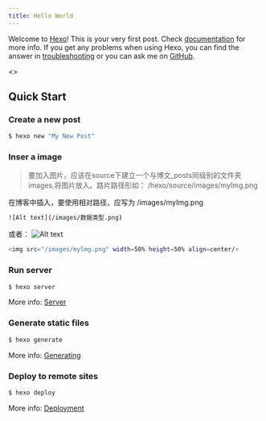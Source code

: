 ```yaml
---
title: Hello World
---
```

Welcome to [Hexo](https://hexo.io/)! This is your very first post. Check [documentation](https://hexo.io/docs/) for more info. If you get any problems when using Hexo, you can find the answer in [troubleshooting](https://hexo.io/docs/troubleshooting.html) or you can ask me on [GitHub](https://github.com/hexojs/hexo/issues).

<>

## Quick Start

### Create a new post

``` bash
$ hexo new "My New Post"
```
### Inser a image
> 要加入图片，应该在source下建立一个与博文_posts同级别的文件夹 images,将图片放入。路片路径形如：
/hexo/source/images/myImg.png

在博客中插入，要使用相对路径，应写为 /images/myImg.png

``` bash
![Alt text](/images/数据类型.png)
```
或者：
![Alt text](/images/数据类型.png)
``` bash
<img src="/images/mylmg.png" width=50% height=50% align=center/>
```

### Run server

``` bash
$ hexo server
```

More info: [Server](https://hexo.io/docs/server.html)

### Generate static files

``` bash
$ hexo generate
```

More info: [Generating](https://hexo.io/docs/generating.html)

### Deploy to remote sites

``` bash
$ hexo deploy
```

More info: [Deployment](https://hexo.io/docs/deployment.html)
